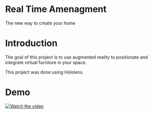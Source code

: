 # Real Time Amenagment

The new way to create your home

# Introduction

The goal of this project is to use augmented reality to positionate and integrate virtual furniture in your space.

This project was done using Hololens.

# Demo

[![Watch the video](https://drive.google.com/uc?export=view&id=1gE2190halTsSt4FszIMSdvaD0V9Ky-9A)](https://drive.google.com/open?id=1Q_dItkPokvfvzW0IQx5Z1CSvgeR0ynqT)
